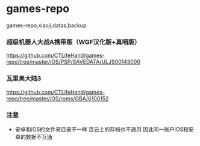 # games-repo
games-repo,xiaoji,datas,backup

### 超级机器人大战A携带版（WGF汉化版+真唱版）
https://github.com/CTLifeHand/games-repo/tree/master/iOS/PSP/SAVEDATA/ULJS00143000


### 瓦里奥大陆3
https://github.com/CTLifeHand/games-repo/tree/master/iOS/roms/GBA/6100152







### 注意
- 安卓和iOS的文件夹目录不一样 连云上的存档也不通用 因此同一账户iOS和安卓的数据不互通